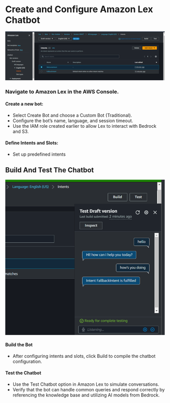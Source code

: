 # Create and Configure Amazon Lex Chatbot
![step5](assets\step5.png.png)
### Navigate to Amazon Lex in the AWS Console.

#### Create a new bot:
- Select Create Bot and choose a Custom Bot (Traditional).
- Configure the bot’s name, language, and session timeout.
- Use the IAM role created earlier to allow Lex to interact with Bedrock and S3.

#### Define Intents and Slots:
- Set up predefined intents

## Build And Test The Chatbot
![step5.1](assets\step5.1.png.png)

#### Build the Bot
- After configuring intents and slots, click Build to compile the chatbot configuration.

#### Test the Chatbot
- Use the Test Chatbot option in Amazon Lex to simulate conversations.
- Verify that the bot can handle common queries and respond correctly by referencing the knowledge base and utilizing AI models from Bedrock.